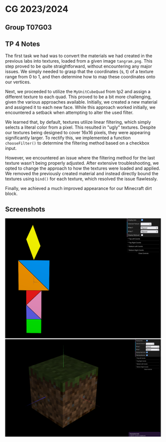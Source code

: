 # CG 2023/2024

## Group T07G03

## TP 4 Notes

The first task we had was to convert the materials we had created in the previous labs into textures, loaded from a given image `tangram.png`. This step proved to be quite straightforward, without encountering any major issues. We simply needed to grasp that the coordinates (s, t) of a texture range from 0 to 1, and then determine how to map these coordinates onto our vertices.

Next, we proceeded to utilize the `MyUnitCubeQuad` from tp2 and assign a different texture to each quad. This proved to be a bit more challenging, given the various approaches available. Initially, we created a new material and assigned it to each new face. While this approach worked initially, we encountered a setback when attempting to alter the used filter.

We learned that, by default, textures utilize linear filtering, which simply selects a literal color from a pixel. This resulted in "ugly" textures. Despite our textures being designed to cover 16x16 pixels, they were appearing significantly larger. To rectify this, we implemented a function `chooseFilter()` to determine the filtering method based on a checkbox input.

However, we encountered an issue where the filtering method for the last texture wasn't being properly adjusted. After extensive troubleshooting, we opted to change the approach to how the textures were loaded and applied. We removed the previously created material and instead directly bound the textures using `bind()` for each texture, which resolved the issue flawlessly.

Finally, we achieved a much improved appearance for our Minecraft dirt block.

## Screenshots

![Tangram with new textures](./screenshots/CG-t07g3-tp4-1.png)
![Minecraft Block](./screenshots/CG-t07g3-tp4-2.png)
